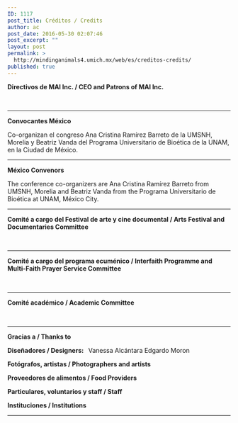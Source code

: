 ```yaml
---
ID: 1117
post_title: Créditos / Credits
author: ac
post_date: 2016-05-30 02:07:46
post_excerpt: ""
layout: post
permalink: >
  http://mindinganimals4.umich.mx/web/es/creditos-credits/
published: true
---
```

<strong>Directivos de MAI Inc. / CEO and Patrons of MAI Inc.</strong>

&nbsp;

<hr />

<strong>Convocantes México </strong>

Co-organizan el congreso Ana Cristina Ramírez Barreto de la UMSNH, Morelia y Beatriz Vanda del Programa Universitario de Bioética de la UNAM, en la Ciudad de México.

<hr />

<strong>México Convenors</strong>

The conference co-organizers are Ana Cristina Ramírez Barreto from UMSNH, Morelia and Beatriz Vanda from the Programa Universitario de Bioética at UNAM, México City.

<hr />

<strong>Comité a cargo del Festival de arte y cine documental / Arts Festival and Documentaries Committee</strong>

&nbsp;

<hr />

<strong>Comité a cargo del programa ecuménico / Interfaith Programme and Multi-Faith Prayer Service Committee</strong>

&nbsp;

<hr />

<strong>Comité académico / Academic Committee</strong>

&nbsp;

<hr />

<strong>Gracias a / Thanks to</strong>

<strong>Diseñadores / Designers:  </strong>
Vanessa Alcántara
Edgardo Moron

<strong>Fotógrafos, artistas / Photographers and artists</strong>

<strong>Proveedores de alimentos / Food Providers</strong>

<strong>Particulares, voluntarios y staff / Staff</strong>

<strong>Instituciones / Institutions</strong>

<hr />

&nbsp;